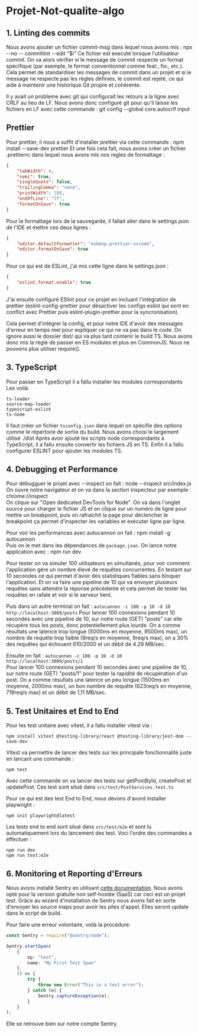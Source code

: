 # Projet-Not-qualite-algo

## 1. Linting des commits

Nous avons ajouter un fichier commit-msg dans lequel nous avons mis : npx --no -- commitlint --edit "$i"
Ce fichier est executé lorsque l'utilisateur commit. On va alors vérifier si le message de commit respecte un format spécifique (par exemple, le format conventionnel comme feat:, fix:, etc.).
Cela permet de standardiser les messages de commit dans un projet et si le message ne respecte pas les règles définies, le commit est rejeté, ce qui aide à maintenir une historique Git propre et cohérente.

Il y avait un probleme avec git qui configurait les retours a la ligne avec CRLF au lieu de LF. Nous avons donc configuré git pour qu'il laisse les fichiers en LF avec cette commande : git config --global core.autocrlf input

## Prettier

Pour prettier, il nous a suffit d'installer prettier via cette commande : npm install --save-dev prettier
Et une fois cela fait, nous avons créer un fichier .prettierrc dans lequel nous avons mis nos regles de formattage :

```json
{
    "tabWidth": 4,
    "semi": true,
    "singleQuote": false,
    "trailingComma": "none",
    "printWidth": 180,
    "endOfLine": "lf",
    "formatOnSave": true
}
```

Pour le formattage lors de la sauvegarde, il fallait aller dans le settings.json de l'IDE et mettre ces deux lignes :

```json
{
    "editor.defaultFormatter": "esbenp.prettier-vscode",
    "editor.formatOnSave": true
}
```

Pour ce qui est de ESLint, j'ai mis cette ligne dans le settings.json :

```json
{
    "eslint.format.enable": true
}
```

J'ai ensuite configuré ESlint pour ce projet en incluant l'intégration de prettier (eslint-config-prettier pour désactiver les configs eslint qui sont en conflict avec Prettier puis eslint-plugin-prettier pour la syncronisation).

Cela permet d'intégrer la config, et pour notre IDE d'avoir des messages d'erreur en temps reel pour expliquer ce qui ne va pas dans le code.
On ignore aussi le dossier dist/ qui va plus tard contenir le build TS.
Nous avons donc mis la règle de passer en ES modules et plus en CommonJS. Nous ne pouvons plus utiliser require().

## 3. TypeScript

Pour passer en TypeScript il a fallu installer les modules correspondants
Les voilà:

```shell
ts-loader
source-map-loader
typescript-eslint
ts-node
```

Il faut créer un fichier `tsconfig.json` dans lequel on spécifie des options comme le répertoire de sortie du build.
Nous avons choisi le largement utilisé ./dist
Après avoir ajouté les scripts node correspondants à TypeScript, il a fallu ensuite convertir les fichiers JS en TS.
Enfin il a fallu configurer ESLINT pour ajouter les modules TS.

## 4. Debugging et Performance

Pour débugguer le projet avec --inspect on fait : node --inspect src/index.js  
On ouvre notre navigateur et on va dans la section inspecteur par exemple : chrome://inspect  
On clique sur "Open dedicated DevTools for Node". On va dans l'onglet source pour charger le fichier JS et on clique sur un numéro de ligne pour mettre un breakpoint,
puis on rafraichit la page pour déclencher le breakpoint ça permet d'inspecter les variables et exécuter ligne par ligne.  
  
Pour voir les performances avec autocannon on fait : npm install -g autocannon  
Puis on le met dans les dépendances de `package.json`. On lance notre application avec : npm run dev  

Pour tester on va simuler 100 utilisateurs en simultanés, pour voir comment l'application gère un nombre élevé de requêtes concurrentes.
En testant sur 10 secondes ce qui permet d'avoir des statistiques fiables sans bloquer l'application.
Et on va faire une pipeline de 10 qui va envoyer plusieurs requêtes sans attendre la réponse précédente et
cela permet de tester les requêtes en rafale et voir si le serveur tient.  

Puis dans un autre terminal on fait : ```autocannon -c 100 -p 10 -d 10 http://localhost:3009/posts```
Pour lancer 100 connexions pendant 10 secondes avec une pipeline de 10, sur notre route (GET) "posts" car elle récupère tous les posts, donc potentiellement plus lourde.
On a comme résultats une latence trop longue (5000ms en moyenne, 9500ms max), un nombre de requête trop faible (8req/s en moyenne, 9req/s max),
on a 30% des requêtes qui échouent 610/2000 et un débit de 4.29 MB/sec.  
  
Ensuite on fait : ```autocannon -c 100 -p 10 -d 10 http://localhost:3009/posts/1```  
Pour lancer 100 connexions pendant 10 secondes avec une pipeline de 10, sur notre route (GET) "posts/1"  pour tester la rapidité de récupération d'un post.
On a comme résultats une latence un peu longue (1500ms en moyenne, 2000ms max), un bon nombre de requête (623req/s en moyenne, 719req/s max)
et un débit de 1,11 MB/sec.  

## 5. Test Unitaires et End to End

Pour les test unitaire avec vitest, il a fallu installer vitest via :

```shell
npm install vitest @testing-library/react @testing-library/jest-dom --save-dev
```

Vitest va permettre de lancer des tests sur les principale fonctionnalité juste en lancant une commande :

```shell
npm test
```

Avec cette commande on va lancer des tests sur getPostById, createPost et updatePost. Ces test sont situé dans `src/test/PostServices.test.ts`

Pour ce qui est des test End to End, nous devons d'avord installer playwright :

```shell
npm init playwright@latest
```

Les tests end to end sont situé dans `src/test/e2e` et sont lu automatiquement lors du lancement des test. Voci l'ordre des commandes a éffectuer :

```shell
npm run dev
npm run test:e2e
```

## 6. Monitoring et Reporting d'Erreurs

Nous avons installé Sentry en utilisant [cette documentation](https://docs.sentry.io/platforms/javascript/guides/node/).
Nous avons opté pour la version gratuite non self-hostée (SaaS) car ceci est un projet test.
Grâce au wizard d'installation de Sentry nous avons fait en sorte d'envoyer les source maps pour avoir les piles d'appel. Elles seront update dans le script de build.

Pour faire une erreur volontaire, voilà la procédure:

```typescript
const Sentry = require("@sentry/node");

Sentry.startSpan(
    {
        op: "test",
        name: "My First Test Span"
    },
    () => {
        try {
            throw new Error("This is a test error");
        } catch (e) {
            Sentry.captureException(e);
        }
    }
);
```

Elle se retrouve bien sur notre compte Sentry.
